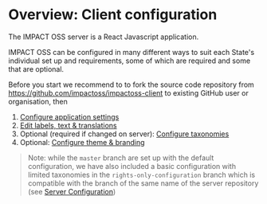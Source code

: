 # Overview: Client configuration

The IMPACT OSS server is a React Javascript application.

IMPACT OSS can be configured in many different ways to suit each State's individual set up and requirements, some of which are required and some that are optional.

Before you start we recommend to to fork the source code repository from https://github.com/impactoss/impactoss-client to existing GitHub user or organisation, then

1. [Configure application settings](/client-config/application.md)
2. [Edit labels, text & translations](/client-config/locales.md)
3. Optional (required if changed on server): [Configure taxonomies](/client-config/categories.md)
4. Optional: [Configure theme & branding](/client-config/theme.md)

> Note: while the `master` branch are set up with the default configuration, we have also included a basic configuration with limited taxonomies in the `rights-only-configuration` branch which is compatible with the branch of the same name of the server repository (see [Server Configuration](/server-config/server-config.md)) 